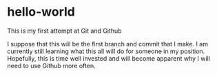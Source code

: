 # hello-world
This is my first attempt at Git and Github

I suppose that this will be the first branch and commit that I make. 
I am currently still learning what this all will do for someone in my position.
Hopefully, this is time well invested and will become apparent why I will need to use Github more often.
